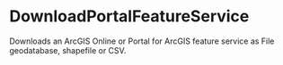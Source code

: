 # DownloadPortalFeatureService
Downloads an ArcGIS Online or Portal for ArcGIS feature service as File geodatabase, shapefile or CSV.
